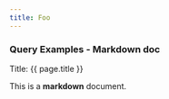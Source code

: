 ```yaml
---
title: Foo
---
```


### Query Examples - Markdown doc ###
Title: {{ page.title }}

This is a **markdown** document.


  